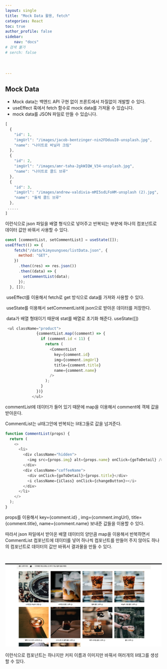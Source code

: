 ```yaml
---
layout: single
title: "Mock Data 활용, fetch"
categories: React
toc: true
author_profile: false
sidebar:
    nav: "docs"
# 검색 불가
# serch: false 



---
```




## Mock Data

- Mock data는 백엔드 API 구현 없이 프론트에서 차질없이 개발할 수 있다.
- useEffect 훅에서 fetch 함수로 mock data를 가져올 수 있습니다.
- mock data를 JSON 파일로 만들 수 있습니다. 



```javascript
[
  {
    "id": 1,
    "imgUrl": "/images/jacob-bentzinger-nin2FDduuI0-unsplash.jpg",
    "name": "나이트로 바닐라 크림"
  },
  {
    "id": 2,
    "imgUrl": "/images/amr-taha-2gkWIQW_V34-unsplash.jpg",
    "name": "나이트로 콜드 브루"
  },
  {
    "id": 3,
    "imgUrl": "/images/andrew-valdivia-mMI5sdLFoHM-unsplash (2).jpg",
    "name": "돌체 콜드 브루"
  },
 .....
]

```

이런식으로 json 파일을 배열 형식으로 넣어주고 반복되는 부분에 하나의 컴포넌트로 데이터 값만 바꿔서 사용할 수 있다.

```javascript
const [commentList, setCommentList] = useState([]);  
useEffect(() => {
    fetch("/data/kimyoungseo/listData.json", {
      method: "GET",
    })
      .then((res) => res.json())
      .then((data) => {
        setCommentList(data);
      });
  }, []);
```

​	useEffect를 이용해서 fetch로 get 방식으로 data를 가져와 사용할 수 있다.

​	useState를 이용해서 setCommentList에 json으로 받아온 데이터를 저장한다.

​	data가 배열 형태이기 때문에 stat를 배열로 초기화 해준다. useState([])

```javascript
 <ul className="product">
              {commentList.map((comment) => {
                if (comment.id < 11) {
                  return (
                    <CommentList
                      key={comment.id}
                      img={comment.imgUrl}
                      title={comment.title}
                      name={comment.name}
                    />
                  );
                }
              })}
            </ul>
```

commentList에 데이터가 들어 있기 때문에 map을 이용해서 comment에 객체 값을 받아온다.

CommentList는 ul태그안에 반복되는 li태그들로 값을 넘겨준다.

```javascript
function CommentList(props) {
  return (
    <>
      <li>
        <div className="hidden">
          <img src={props.img} alt={props.name} onClick={goToDetail} />
        </div>
        <div className="coffeeName">
          <div onClick={goToDetail}>{props.title}</div>
          <i className={iClass} onClick={changeButton}></i>
        </div>
      </li>
    </>
  );
}
```

props를 이용해서 key={comment.id} ,   img={comment.imgUrl}, title={comment.title},  name={comment.name} 보내준 값들을 이용할 수 있다. 

따라서 json 파일에서 받아온 배열 데이터의 양만큼 map을 이용해서 반복하면서 CommentList 컴포넌트에 데이터를 넣어 하나씩 컴포넌트를 만들어 주지 않아도 하나의 컴포넌트로 데이터의 값만 바꿔서 결과물을 만들 수 있다.

​           

![image-20220305142600931](../images/2022-03-03-react_Til01/image-20220305142600931.png)

이런식으로 컴포넌트는 하나지만 커피 이름과 이미지만 바꿔서 여러개의 li태그를 생성할 수 있다.